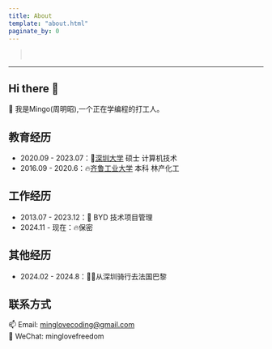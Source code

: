```yaml
---
title: About
template: "about.html" 
paginate_by: 0
---
```


<script src="https://cdn.jsdelivr.net/npm/typed.js@2.0.12"></script>
<script>
  document.addEventListener("DOMContentLoaded", function () {
    new Typed("#typed-text", {
      strings: [
        "天下谁人不识君",
        "竹杖芒鞋轻胜马，一蓑烟雨任平生！！"
      ], // 每一段文字
      typeSpeed: 50, // 打字速度
      backSpeed: 30, // 删除速度
      loop: true, // 是否循环
      backDelay: 1000, // 删除前的停顿时间
      showCursor: false, // 隐藏光标
    });
  });
</script>
<style>
  .underline {
    font-size: 15px; /* 设置字体大小 */
    font-style: italic; /* 设置斜体 */
    height: 20px; /* 固定高度 */
  }
</style>

> <div id="typed-text" class="underline"></div> <!-- 添加 class -->

---
## Hi there 👋

🤔 我是Mingo(周明昭),一个正在学编程的打工人。

## 教育经历
- 2020.09 - 2023.07：🦍[深圳大学](https://www.szu.edu.cn/)    硕士    计算机技术
- 2016.09 - 2020.6：🔥[齐鲁工业大学](https://qingkelab.github.io/talks)  本科  林产化工

## 工作经历
- 2013.07 - 2023.12：🚗 BYD  技术项目管理
- 2024.11 - 现在：🔥保密

## 其他经历
- 2024.02 - 2024.8：🚴‍♀️从深圳骑行去法国巴黎

## 联系方式
📫 Email: [minglovecoding@gmail.com](mailto:minglovecoding@gmail.com)
<br>💬 WeChat: minglovefreedom









